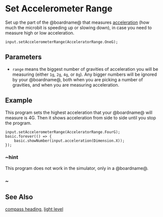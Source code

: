 # Set Accelerometer Range

Set up the part of the @boardname@ that measures
[acceleration](/reference/input/acceleration) (how much the microbit
is speeding up or slowing down), in case you need to measure high
or low acceleration.

```sig
input.setAccelerometerRange(AcceleratorRange.OneG);
```

## Parameters

* ``range`` means the biggest number of gravities of acceleration you
  will be measuring (either `1g`, `2g`, `4g`, or `8g`).  Any bigger numbers
  will be ignored by your @boardname@, both when you are picking a
  number of gravities, and when you are measuring acceleration.

## Example

This program sets the highest acceleration that your @boardname@
will measure is 4G. Then it shows acceleration from side to side
until you stop the program.

```blocks
input.setAccelerometerRange(AcceleratorRange.FourG);
basic.forever(() => {
    basic.showNumber(input.acceleration(Dimension.X));
});
```

### ~hint

This program does not work in the simulator, only in a @boardname@.

### ~

## See Also

[compass heading](/reference/input/compass-heading),
[light level](/reference/input/light-level)

